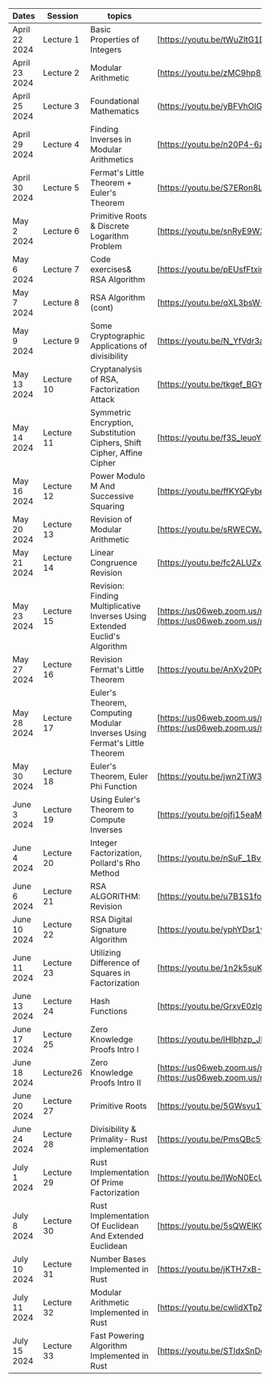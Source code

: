 |Dates|Session|topics|Recording Link|
|---|---|---|---|
|April 22 2024|Lecture 1|Basic Properties of Integers	|[https://youtu.be/tWuZltG1De8?si=O2wbMcbdcmBoDaB5](https://youtu.be/tWuZltG1De8?si=O2wbMcbdcmBoDaB5)|
|April 23 2024|Lecture 2|Modular Arithmetic	|[https://youtu.be/zMC9hp8FPnU?si=EGCFJmbWScizQVNt](https://youtu.be/zMC9hp8FPnU?si=EGCFJmbWScizQVNt)|
|April 25 2024|Lecture 3|	Foundational Mathematics |(https://youtu.be/yBFVhOIGE68?si=U1wHbFpcgQaj5Mc7)|
|April 29 2024|Lecture 4|Finding Inverses in Modular Arithmetics	|[https://youtu.be/n20P4-6zDQo?si=gj93d0MEfDsSlgqL](https://youtu.be/n20P4-6zDQo?si=gj93d0MEfDsSlgqL)|
|April 30 2024|Lecture 5|Fermat's Little Theorem + Euler's Theorem	|[https://youtu.be/S7ERon8Lxd8?si=P4ODedk7wBP7pmAU](https://youtu.be/S7ERon8Lxd8?si=P4ODedk7wBP7pmAU)|
|May 2 2024|Lecture 6|Primitive Roots & Discrete Logarithm Problem	|[https://youtu.be/snRyE9W3Ecw?si=jvgb3KLeaaZnKHLL)|
|May 6 2024|Lecture 7|Code exercises& RSA Algorithm	|[https://youtu.be/pEUsfFtxing?si=t7nIUYoLyirUpnya)|
|May 7 2024|Lecture 8|RSA Algorithm (cont)	|[https://youtu.be/qXL3bsW-ECI?si=iNN_v6VAkoA2I546)|
|May 9 2024|Lecture 9|Some Cryptographic Applications of divisibility	|[https://youtu.be/N_YfVdr3aAw?si=j25bsd6F2JoUEGJy)|
|May 13 2024|Lecture 10|Cryptanalysis of RSA, Factorization Attack	|[https://youtu.be/tkgef_BGYf4?si=6uwD_R4SdnYaoQRc)|
|May 14 2024|Lecture 11|Symmetric Encryption, Substitution Ciphers, Shift Cipher, Affine Cipher	|[https://youtu.be/f3S_leuoYso?si=P9QpKoUeDAMxB6Jb)|
|May 16 2024|Lecture 12|Power Modulo M And Successive Squaring	|[https://youtu.be/ffKYQFybea0?si=TjPTpyGkvhSy1Or8)|
|May 20 2024|Lecture 13|Revision of Modular Arithmetic	|[https://youtu.be/sRWECWJwIAw?si=nhXg7-gydFnBKeFO)|
|May 21 2024|Lecture 14|Linear Congruence Revision	|[https://youtu.be/fc2ALUZxoGc?si=zRv29KDTwtfiOKZc)|
|May 23 2024|Lecture 15|Revision: Finding Multiplicative Inverses Using Extended Euclid's Algorithm	|[https://us06web.zoom.us/rec/share/FhW_254IXO1TPl8S0QTPvOTYmvdwMEnB8LRz78abaRb76XWMJVZJFMYzhQaXpZbZ.tAVF21PGvpSShV5w](https://us06web.zoom.us/rec/share/FhW_254IXO1TPl8S0QTPvOTYmvdwMEnB8LRz78abaRb76XWMJVZJFMYzhQaXpZbZ.tAVF21PGvpSShV5w)|
|May 27 2024|Lecture 16|Revision Fermat's Little Theorem 	|[https://youtu.be/AnXv20Pooeo?si=QkLQp76LNleNgdx7)|
|May 28 2024|Lecture 17|Euler's Theorem, Computing Modular Inverses Using Fermat's Little Theorem	|[https://us06web.zoom.us/rec/share/vjFmUw9isEqfeXmq4ofkMgkyCSOAtg16sOy5wxDykgF6lFw581TAaS_Jtgc67hN6.aizhNfgWth8hy-Kt](https://us06web.zoom.us/rec/share/vjFmUw9isEqfeXmq4ofkMgkyCSOAtg16sOy5wxDykgF6lFw581TAaS_Jtgc67hN6.aizhNfgWth8hy-Kt)|
|May 30 2024|Lecture 18|Euler's Theorem, Euler Phi Function	|[https://youtu.be/jwn2TiW34_o?si=nW2euzaq975txsLz)|
|June 3 2024|Lecture 19|Using Euler's Theorem to Compute Inverses	|[https://youtu.be/ojfi15eaMlk?si=OMcAiRem0mFoSEKD)|
|June 4 2024|Lecture 20|Integer Factorization, Pollard's Rho Method	|[https://youtu.be/nSuF_1BvzKY?si=nb7PltPhgboMSbE-)|
|June 6 2024|Lecture 21|RSA ALGORITHM: Revision	|[https://youtu.be/u7B1S1fodls?si=zJsVdr2rbp2CTGsm)|
|June 10 2024|Lecture 22|RSA Digital Signature Algorithm	|[https://youtu.be/yphYDsr1yqI?si=adRMQHxSfUz0MyOE)|
|June 11 2024|Lecture 23|Utilizing Difference of Squares in Factorization	|[https://youtu.be/1n2k5suKBpw?si=ZmkI7QgKtJ6KPNzp)|
|June 13 2024|Lecture 24|Hash Functions	|[https://youtu.be/GrxvE0zlg6k?si=BdxXxp0Ft8i9GRaP)|
|June 17 2024|Lecture 25|Zero Knowledge Proofs Intro I	|[https://youtu.be/lHIbhzp_JKc?si=ttAEJwNC1XWY0dlB)|
|June 18 2024|Lecture26|Zero Knowledge Proofs Intro  II|[https://us06web.zoom.us/rec/share/0YsaTFgwnWYHWd_6nKB8evmZZT6nakN-kTZ0Sb6nVo-snaduGqDnszodnw0UNEWp.NXFy8mUIT9Nv0zkG](https://us06web.zoom.us/rec/share/0YsaTFgwnWYHWd_6nKB8evmZZT6nakN-kTZ0Sb6nVo-snaduGqDnszodnw0UNEWp.NXFy8mUIT9Nv0zkG)|
|June 20 2024|Lecture 27|Primitive Roots	|[https://youtu.be/5GWsvu1Yxz8?si=KbSkq2uOfvyj1SRe)|
|June 24 2024|Lecture 28|Divisibility & Primality- Rust implementation	|[https://youtu.be/PmsQBc5wNig?si=cK1RzTBGrx5rAPV_)|
|July 1 2024|Lecture 29|Rust Implementation Of Prime Factorization	|[https://youtu.be/lWoN0EcUZII?si=XT0T-qwYKN6Z5LmR)|
|July 8 2024|Lecture 30|Rust Implementation Of Euclidean And Extended Euclidean	|[https://youtu.be/5sQWElKOj5o?si=CujDuDq1RUmxf2Xq)|
|July 10 2024|Lecture 31|Number Bases Implemented in Rust	|[https://youtu.be/jKTH7xB-VRA?si=DSq0vBwO8xETC8SX)|
|July 11 2024|Lecture 32|Modular Arithmetic Implemented in Rust	|[https://youtu.be/cwlidXTpZRQ?si=UQ25-5-g5ZwGpzVC)|
|July 15 2024|Lecture 33|      Fast Powering Algorithm Implemented in Rust	|[https://youtu.be/STldxSnDoK0?si=QEwSRQx4wWKK63v4](https://youtu.be/STldxSnDoK0?si=QEwSRQx4wWKK63v4)|

